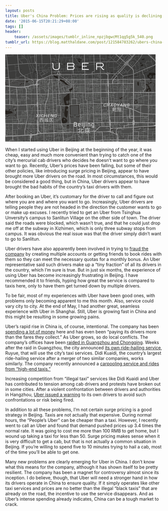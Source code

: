 ```yaml
---
layout: posts
title: Uber's China Problem: Prices are rising as quality is declining
date: '2015-06-15T20:21:29+08:00'
tags: []
header:
    teaser: /assets/images/tumblr_inline_npzjbgwcMt1qg5g5k_540.png
tumblr_url: https://blog.matthaldane.com/post/121584783262/ubers-china-problem-prices-are-rising-as-quality
---
```


![](/assets/images/tumblr_inline_npzjbgwcMt1qg5g5k_540.png)

When I started using Uber in Beijing at the beginning of the year, it was cheap, easy and much more convenient than trying to catch one of the city’s mercurial cab drivers who decides he doesn’t want to go where you want to go. Recently, Uber’s prices have been falling, but some of their other policies, like introducing surge pricing in Beijing, appear to have brought more Uber drivers on the road. In most circumstances, this would be considered a good thing, but in China, Uber drivers appear to have brought the bad habits of the country’s taxi drivers with them.

After booking an Uber, it’s customary for the driver to call and figure out where you are and where you want to go. Increasingly, Uber drivers are telling people they are not headed in the direction the customer wants to go or make up excuses. I recently tried to get an Uber from Tsinghua Unversity’s campus to Sanlitun Village on the other side of town. The driver said the roads were blocked, which wasn’t true, and that he could just drop me off at the subway in Xizhimen, which is only three subway stops from campus. It was obvious the real issue was that the driver simply didn’t want to go to Sanlitun.

Uber drivers have also apparently been involved in trying to [fraud the company](http://qz.com/423288/fake-drivers-and-passengers-are-boosting-ubers-growth-in-china/) by creating multiple accounts or getting friends to book rides with them so they can meet the necessary quotas for a monthly bonus. An Uber representative said such drivers make up a “tiny fraction” of all its drivers in the country, which I’m sure is true. But in just six months, the experience of using Uber has become increasingly frustrating in Beijing. I have recommended it to friends, hyping how great the service is compared to taxis here, only to have them get turned down by multiple drivers.

To be fair, most of my experiences with Uber have been good ones, with problems only becoming apparent to me this month. Also, service could vary city to city. At the end of May, I had another great, seamless experience with Uber in Shanghai. Still, Uber is growing fast in China and this might be resulting in some growing pains.

Uber’s rapid rise in China is, of course, intentional. The company has been [spending a lot of money](http://www.nytimes.com/2015/06/09/technology/uber-spends-heavily-to-establish-itself-in-china.html) here and has even been “paying its drivers more than the fares they collect.” As Uber grows, so do local conflicts. The company’s offices have been [raided in Guangzhou and Chongqing](http://www.wsj.com/articles/uber-office-raided-in-southern-chinese-city-1430483542). Weeks after the raid in Guangzhou, the city announced [its own ride-hailing service](http://www.ft.com/intl/cms/s/0/e26d3c7a-02b0-11e5-8333-00144feabdc0.html#axzz3d5s6u5Jl), Ruyue, that will use the city’s taxi services. Didi Kuaidi, the country’s largest ride-hailing service after a merger of two similar companies, works similarly. The company recently announced a [carpooling service and rides from “high-end taxis.”](http://blogs.wsj.com/chinarealtime/2015/05/22/desired-destination-for-didi-kuaidi-keep-drivers-officials-happy/)

Increasing competition from “illegal taxi” services like Didi Kuaidi and Uber has contributed to tension among cab drivers and protests have broken out in some cities. After a violent confrontation between drivers and authorities in Hangzhou, [Uber issued a warning](http://www.wsj.com/articles/uber-orders-drivers-in-china-to-steer-clear-of-taxi-protests-1434181092) to its own drivers to avoid such confrontations or risk being fired.

In addition to all these problems, I’m not certain surge pricing is a good strategy in Beijing. Taxis are not actually that expensive. During normal hours, the “People’s Uber” can be cheaper than a taxi. However, I recently went to call an Uber and found that demand pushed prices up 3.4 times the normal rate. It was going to cost me more than 100 RMB to get home, but I wound up taking a taxi for less than 50. Surge pricing makes sense when it is very difficult to get a cab, but that is not actually a common situation in Beijing. If you’re willing to spend five to 10 minutes trying to hail a cab, most of the time you’ll be able to get one.

Many new problems are clearly emerging for Uber in China. I don’t know what this means for the company, although it has shown itself to be pretty resilient. The company has been a magnet for controversy almost since its inception. I do believe, though, that Uber will need a stronger hand in how its drivers operate in China to ensure quality. If it simply operates like other taxi services and prices are no better than the illegal “black taxis” that are already on the road, the incentive to use the service disappears. And as Uber’s intense spending already indicates, China can be a tough market to crack.

